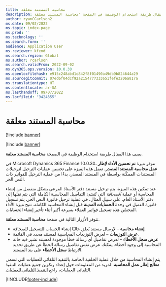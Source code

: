 ```yaml
---
title: محاسبة المستند معلقة
description: يصف هذا المقال طريقة استخدام الوظيفة في الصفحة "محاسبة المستند معلقة".
author: ryanCCarlson2
ms.date: 09/02/2022
ms.topic: index-page
ms.prod: ''
ms.technology: ''
ms.search.form: ''
audience: Application User
ms.reviewer: kfend
ms.search.region: Global
ms.author: rcarlson
ms.search.validFrom: 2022-09-02
ms.dyn365.ops.version: 10.0.30
ms.openlocfilehash: e915c248abd1c842f8f01490a49db9b824644a29
ms.sourcegitcommit: 07ed6f04dcf92a2154777333651fefe3206a817a
ms.translationtype: HT
ms.contentlocale: ar-SA
ms.lasthandoff: 09/07/2022
ms.locfileid: "9424355"
---
```

# <a name="documents-pending-accounting"></a>محاسبة المستند معلقة

[!include [banner](../includes/banner.md)]

[!include [banner](../includes/preview-banner.md)]

يصف هذا المقال طريقة استخدام الوظيفة في الصفحة **محاسبة المستند معلقة**.

في Microsoft Dynamics 365 Finance 10.0.30، تتوفر ميزة **‏‫تم تحسين الأداء لإطار عمل محاسبة المستند المصدر‬**. تعمل هذه الميزة على تحسين عمليات الترحيل لترحيلات المستندات الممكّنة بواسطة في المستند المصدر، بدءًا من عملية الترحيل للفواتير ذات النص الحر.

عند تمكين هذه الميزة، يتم ترحيل مستند دفتر الأستاذ الفرعي بشكل منفصل من إنشاء المحاسبة أو عملية *الصحافة‬* التي تُنشئ التفاصيل المحاسبية الكاملة التي يتم نقلها إلى دفتر الأستاذ العام. على سبيل المثال، في عملية ترحيل فاتورة النص الحر، يتم تسجيل فاتورة العميل في وحدة **‏‫الحسابات المدينة‬** قبل إنشاء المحاسبة الكاملة. تتيح ميزة الأداء المحسّن هذه تسجيل فواتير العملاء بسرعة أكبر أثناء تأخير إنشاء الحسابات.

تتوفر الأزرار التالية في صفحة **‏‫محاسبة المستند معلقة‬**.

- **إنشاء محاسبة** – لإرسال مستند يُعلق حاليًا إنشاء الحساب للتسجيل للصحافة.
- **عرض التوزيعات** – لعرض التوزيعات المحاسبية لمستند محدد في القائمة.
- **عرض سجل الأخطاء** – لعرض تفاصيل أي رسالة خطأ موجودة لمستند تشير فيه حالة المحاسبة إلى وجود أخطاء. يمكنك عرض نفس تفاصيل رسالة الخطأ عن طريق تحديد الارتباط **سجل الأخطاء** على بند المستند.

يتم إنشاء المحاسبة من خلال عملية الخلفية الخاصة بالتنفيذ التلقائي للعمليات‬ التي تسمى **‏‫معالج إطار عمل المحاسبة‬**. لمزيد من المعلومات حول إعداد وتكوين جميع ‏‫عمليات التنفيذ التلقائي للعمليات‬، راجع [‏‫التنفيذ التلقائي للعمليات‬](../../fin-ops-core/dev-itpro/sysadmin/process-automation.md).

[!INCLUDE[footer-include](../../includes/footer-banner.md)]
